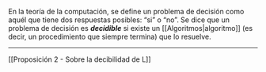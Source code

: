 En la teoría de la computación,  se define un problema de decisión como aquél que tiene dos respuestas posibles: “si” o “no”.
Se dice que un problema de decisión es ***decidible*** si existe un [[Algoritmos|algoritmo]] (es decir, un procedimiento que siempre  termina) que lo resuelve.
***
[[Proposición 2 - Sobre la decibilidad de L]] 